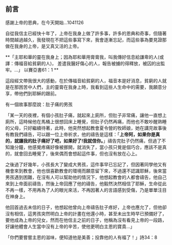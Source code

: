 
## 前言

感謝上帝的恩典，在今天開始...1041126


自從我信主已經快十年了，上帝在我身上做了許多事，許多的恩典和奇事，但隨著時間越過越久，我發現在不把這些事寫下來，我會逐漸忘記，而這些事為要見證那做在我身的上帝，是又真又活的上帝。

**「主耶和華的靈在我身上；因為耶和華用膏膏我，叫我傳好信息給謙卑的人(或譯：傳福音給貧窮的人)， 差遣我醫好傷心的人，報告被擄的得釋放，被囚的出監牢。...」 以賽亞書61：1
**


這段經文帶我很大的感動，在於傳福音給貧窮的人，福音本是好消息，貧窮的人就是在那困苦中人們，主的靈膏在我身上時，我看到這些人生命中的需要，我願意分享，帶他們到耶穌的跟前。


有一個故事那麼說：肚子痛的男孩

「某一天的夜裡，有個小孩肚子痛，就起來上廁所，但肚子非常痛，讓他一直想上廁所，這時候他在馬桶上很想回床上睡覺，但肚子仍然再痛，而他也不敢吵醒熟睡的父母，只好繼續待著，此時，他突然想起教會夏令營的牧師娘，她在講完故事後有教我們禱告，可以跟一位上帝祈求，他的禱告是這樣：「**上帝阿，如果你是真的，就讓我的肚子痛好了吧，如果好了!我就信你。**」禱告完肚子仍然痛，但過了不知幾分鐘，他感覺疼痛好像被挪開，就消失了，當小孩只覺是個巧合，應該不是真的，就會回去睡覺了，後來偶而會想起這件事，但也沒有放在心上。

之後過了好幾年，小孩長大了變成大男孩，這件事早已忘記了，但因著同學他又有機會來到教會，他也很喜歡教會的環境而願意留下來，不過還不認識耶穌，後來當男孩遇到困難，在沒有人可以幫助他的情況下，他想起教會的人都會禱告，他自己來到上帝面前禱告，然後上帝回應了他的禱告，他毅然決然相信了耶穌，生命從此不再一樣，不用再為了人的眼光來活，不再因著人的言語感到受傷，乃是單單注目在神身上。

他回首過去未信的日子，他想起他曾向上帝禱告肚子疼好，上帝也應允了，但他卻沒有相信，這男孩突然明白上帝的計畫在他還小時，甚至未出生時早已預備好了，要他成為上帝的兒女，然而在他信主之前的日子，他稱為沒有看見上帝的一段路，好讓他體會人生當中沒有上帝的辛苦，使他更明白主恩的寶貴…」

「你們要嘗嘗主恩的滋味，便知道他是美善；投靠他的人有福了！」詩34：8
